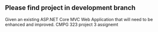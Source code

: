 ## Please find project in development branch

Given an existing ASP.NET Core MVC Web Application that will need to be enhanced and improved. CMPG 323 project 3 assignemt
